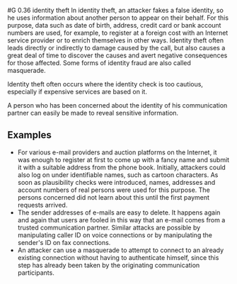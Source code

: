 #G 0.36 identity theft
In identity theft, an attacker fakes a false identity, so he uses information about another person to appear on their behalf. For this purpose, data such as date of birth, address, credit card or bank account numbers are used, for example, to register at a foreign cost with an Internet service provider or to enrich themselves in other ways. Identity theft often leads directly or indirectly to damage caused by the call, but also causes a great deal of time to discover the causes and avert negative consequences for those affected. Some forms of identity fraud are also called masquerade.

Identity theft often occurs where the identity check is too cautious, especially if expensive services are based on it.

A person who has been  concerned about the identity of his communication partner can easily be made to reveal sensitive information.



## Examples 
* For various e-mail providers and auction platforms on the Internet, it was enough to register at first to come up with a fancy name and submit it with a suitable address from the phone book. Initially, attackers could also log on under identifiable names, such as cartoon characters. As soon as plausibility checks were introduced, names, addresses and account numbers of real persons were used for this purpose. The persons concerned did not learn about this until the first payment requests arrived.
* The sender addresses of e-mails are easy to delete. It happens again and again that users are fooled in this way that an e-mail comes from a trusted communication partner. Similar attacks are possible by manipulating caller ID on voice connections or by manipulating the sender's ID on fax connections.
* An attacker can use a masquerade to attempt to connect to an already existing connection without having to authenticate himself, since this step has already been taken by the originating communication participants.




